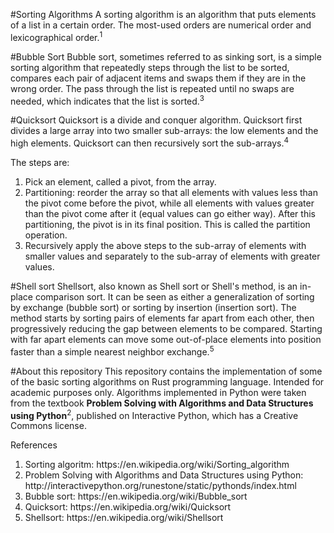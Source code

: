 #Sorting Algorithms
A sorting algorithm is an algorithm that puts elements of a list in a certain order. The most-used orders are numerical order and lexicographical order.<sup>1</sup>

#Bubble Sort
Bubble sort, sometimes referred to as sinking sort, is a simple sorting algorithm that repeatedly steps through the list to be sorted, compares each pair of adjacent items and swaps them if they are in the wrong order. The pass through the list is repeated until no swaps are needed, which indicates that the list is sorted.<sup>3</sup>

#Quicksort
Quicksort is a divide and conquer algorithm. Quicksort first divides a large array into two smaller sub-arrays: the low elements and the high elements. Quicksort can then recursively sort the sub-arrays.<sup>4</sup>

The steps are:

<ol>
  <li>Pick an element, called a pivot, from the array.</li>
  <li>Partitioning: reorder the array so that all elements with values less than the pivot come before the pivot, while all elements with values greater than the pivot come after it (equal values can go either way). After this partitioning, the pivot is in its final position. This is called the partition operation.</li>
  <li>Recursively apply the above steps to the sub-array of elements with smaller values and separately to the sub-array of elements with greater values.</li>
</ol> 

#Shell sort
Shellsort, also known as Shell sort or Shell's method, is an in-place comparison sort. It can be seen as either a generalization of sorting by exchange (bubble sort) or sorting by insertion (insertion sort). The method starts by sorting pairs of elements far apart from each other, then progressively reducing the gap between elements to be compared. Starting with far apart elements can move some out-of-place elements into position faster than a simple nearest neighbor exchange.<sup>5</sup>

#About this repository
This repository contains the implementation of some of the basic sorting algorithms on Rust programming language. Intended for academic purposes only. Algorithms implemented in Python were taken from the textbook <b>Problem Solving with Algorithms and Data Structures using Python</b><sup>2</sup>, published on Interactive Python, which has a Creative Commons license.

References
<ol>
<li>Sorting algoritm: https://en.wikipedia.org/wiki/Sorting_algorithm</li>
<li>Problem Solving with Algorithms and Data Structures using Python: http://interactivepython.org/runestone/static/pythonds/index.html</li>
<li>Bubble sort: https://en.wikipedia.org/wiki/Bubble_sort</li>
<li>Quicksort: https://en.wikipedia.org/wiki/Quicksort</li>
<li>Shellsort: https://en.wikipedia.org/wiki/Shellsort</li>
</ol>
